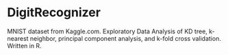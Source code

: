 # DigitRecognizer
MNIST dataset from Kaggle.com. Exploratory Data Analysis of KD tree, k-nearest neighbor, principal component analysis, and k-fold cross validation. Written in R.
